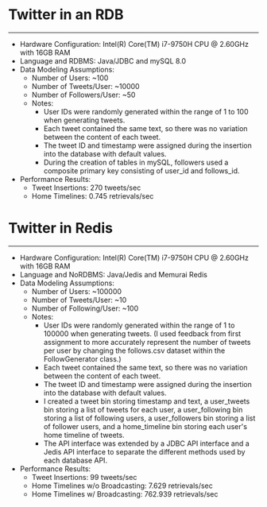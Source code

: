 # Twitter in an RDB

---

- Hardware Configuration: Intel(R) Core(TM) i7-9750H CPU @ 2.60GHz with 16GB RAM
- Language and RDBMS: Java/JDBC and mySQL 8.0
- Data Modeling Assumptions:
    - Number of Users: ~100
    - Number of Tweets/User: ~10000
    - Number of Followers/User: ~50
    - Notes:
        - User IDs were randomly generated within the range of 1 to 100 when generating tweets. 
        - Each tweet contained the same text, so there was no variation between the content of each tweet. 
        - The tweet ID and timestamp were assigned during the insertion into the database with default values.
        - During the creation of tables in mySQL, followers used a composite primary key consisting of user_id and 
          follows_id.
- Performance Results:
    - Tweet Insertions: 270 tweets/sec
    - Home Timelines: 0.745 retrievals/sec

# Twitter in Redis

---

- Hardware Configuration: Intel(R) Core(TM) i7-9750H CPU @ 2.60GHz with 16GB RAM
- Language and NoRDBMS: Java/Jedis and Memurai Redis
- Data Modeling Assumptions:
    - Number of Users: ~100000
    - Number of Tweets/User: ~10
    - Number of Following/User: ~100
    - Notes:
        - User IDs were randomly generated within the range of 1 to 100000 when generating tweets. (I used feedback from
          first assignment to more accurately represent the number of tweets per user by changing the follows.csv 
          dataset within the FollowGenerator class.)
        - Each tweet contained the same text, so there was no variation between the content of each tweet.
        - The tweet ID and timestamp were assigned during the insertion into the database with default values.
        - I created a tweet bin storing timestamp and text, a user_tweets bin storing a list of tweets for each user, a 
          user_following bin storing a list of following users, a user_followers bin storing a list of follower users,
          and a home_timeline bin storing each user's home timeline of tweets.
        - The API interface was extended by a JDBC API interface and a Jedis API interface to separate the different
          methods used by each database API.
- Performance Results:
    - Tweet Insertions: 99 tweets/sec
    - Home Timelines w/o Broadcasting: 7.629 retrievals/sec
    - Home Timelines w/ Broadcasting: 762.939 retrievals/sec

          